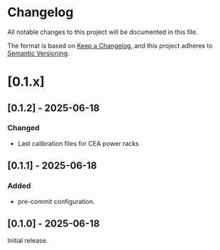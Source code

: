 # Changelog

All notable changes to this project will be documented in this file.

The format is based on [Keep a Changelog](https://keepachangelog.com/en/1.1.0/),
and this project adheres to [Semantic Versioning](https://semver.org/spec/v2.0.0.html).

# [0.1.x]

## [0.1.2] - 2025-06-18

### Changed

- Last calibration files for CEA power racks

## [0.1.1] - 2025-06-18

### Added

- pre-commit configuration.


## [0.1.0] - 2025-06-18

Initial release.
